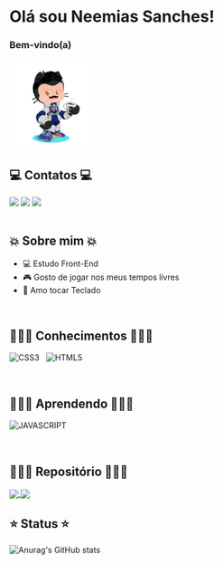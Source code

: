 # Olá sou Neemias Sanches! 

<div>
<h3>Bem-vindo(a)<h3>
<img src="octocat-1684408935038.png" widht= 150px; height= 150px>
</div>

## 💻 Contatos 💻
<div>
    <a href="https://www.linkedin.com/in/neemias-sanches-ba4002273/"><img src="https://img.shields.io/badge/-LinkedIn-%230077B5?style=for-the-badge&logo=linkedin&logoColor=white" widht= 30px; height= 30px></a>
    <a href="https://twitter.com/NeemiasTKat"><img src="https://img.shields.io/badge/Twitter-1DA1F2?style=for-the-badge&logo=twitter&logoColor=white" widht= 30px; height= 30px></a>
    <a href="mailto:neemiasanches@hotmail.com"><img src="https://img.shields.io/badge/Microsoft_Outlook-0078D4?style=for-the-badge&logo=microsoft-outlook&logoColor=white" widht= 30px; height= 30px></a>
</div>
          
          
<br>

## 💥 Sobre mim 💥

- 💻 Estudo Front-End
- 🎮 Gosto de jogar nos meus tempos livres
- 🎹 Amo tocar Teclado

<br>

## 👩🏻‍💻 Conhecimentos 👩🏻‍💻
![CSS3](https://img.shields.io/badge/CSS3-1572B6?style=for-the-badge&logo=css3&logoColor=white) &nbsp;
![HTML5](https://img.shields.io/badge/HTML5-E34F26?style=for-the-badge&logo=html5&logoColor=white) &nbsp;

<br>

## 👩🏻‍💻 Aprendendo 👩🏻‍💻
![JAVASCRIPT](https://img.shields.io/badge/JavaScript-323330?style=for-the-badge&logo=javascript&logoColor=F7DF1E) &nbsp;

<br>

## 👩🏻‍💻 Repositório 👩🏻‍💻
<a href="https://github.com/NeemiasTKat/listagem-pokemon">
  <img align="center" src="https://github-readme-stats.vercel.app/api/pin/?username=NeemiasTKat&repo=listagem-pokemon" />
</a>
<a href="https://github.com/NeemiasTKat/NeemiasTKat">
  <img align="center" src="https://github-readme-stats.vercel.app/api/pin/?username=NeemiasTKat&repo=NeemiasTKat" />
</a>

## ⭐ Status ⭐
![Anurag's GitHub stats](https://github-readme-stats.vercel.app/api?username=NeemiasTKat&show_icons=true&theme=radical)
</a> &nbsp; 

